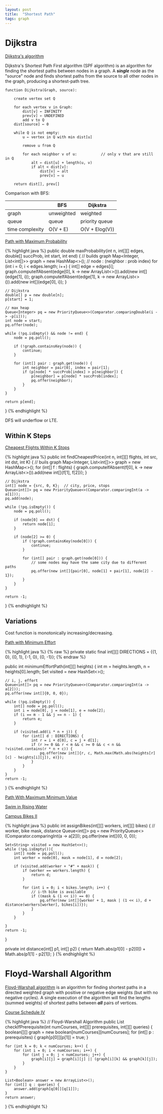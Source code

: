 ```yaml
---
layout: post
title:  "Shortest Path"
tags: graph
---
```

# Dijkstra

[Dijkstra's algorithm](https://en.wikipedia.org/wiki/Dijkstra%27s_algorithm)

Dijkstra's Shortest Path First algorithm (SPF algorithm) is an algorithm for finding the shortest paths between nodes in a graph. A ***single*** node as the "source" node and finds shortest paths from the source to all other nodes in the graph, producing a shortest-path tree.

```
function Dijkstra(Graph, source):

    create vertex set Q

    for each vertex v in Graph:
        dist[v] ← INFINITY
        prev[v] ← UNDEFINED
        add v to Q
    dist[source] ← 0

    while Q is not empty:
        u ← vertex in Q with min dist[u]

        remove u from Q

        for each neighbor v of u:           // only v that are still in Q
            alt ← dist[u] + length(u, v)
            if alt < dist[v]:
                dist[v] ← alt
                prev[v] ← u

    return dist[], prev[]
```

Comparison with BFS:

|       | BFS  | Dijkstra |
|-------| ------------- | ------------- |
| graph | unweighted  | weighted  |
| queue | queue  | priority queue  |
| time complexity | O(V + E) | O(V + Elog(V)) |

[Path with Maximum Probability][path-with-maximum-probability]

{% highlight java %}
public double maxProbability(int n, int[][] edges, double[] succProb, int start, int end) {
    // builds graph
    Map<Integer, List<int[]>> graph = new HashMap<>();  // node : (neighbor : prob index)
    for (int i = 0; i < edges.length; i++) {
        int[] edge = edges[i];
        graph.computeIfAbsent(edge[0], k -> new ArrayList<>()).add(new int[]{edge[1], i});
        graph.computeIfAbsent(edge[1], k -> new ArrayList<>()).add(new int[]{edge[0], i});
    }

    // Dijkstra
    double[] p = new double[n];
    p[start] = 1;

    // max heap
    Queue<Integer> pq = new PriorityQueue<>(Comparator.comparingDouble(i -> -p[i]));
    int node = start;
    pq.offer(node);

    while (!pq.isEmpty() && node != end) {
        node = pq.poll();

        if (!graph.containsKey(node)) {
            continue;
        }

        for (int[] pair : graph.get(node)) {
            int neighbor = pair[0], index = pair[1];
            if (p[node] * succProb[index] > p[neighbor]) {
                p[neighbor] = p[node] * succProb[index];
                pq.offer(neighbor);
            }
        }
    }

    return p[end];
}
{% endhighlight %}

DFS will underflow or LTE.

## Within K Steps

[Cheapest Flights Within K Stops][cheapest-flights-within-k-stops]

{% highlight java %}
public int findCheapestPrice(int n, int[][] flights, int src, int dst, int K) {
    // buils graph
    Map<Integer, List<int[]>> graph = new HashMap<>();
    for (int[] f : flights) {
        graph.computeIfAbsent(f[0], k -> new ArrayList<>()).add(new int[]{f[1], f[2]});
    }

    // Dijkstra
    int[] node = {src, 0, K};  // city, price, stops
    Queue<int[]> pq = new PriorityQueue<>(Comparator.comparingInt(a -> a[1]));
    pq.add(node);

    while (!pq.isEmpty()) {
        node = pq.poll();

        if (node[0] == dst) {
            return node[1];
        }

        if (node[2] >= 0) {
            if (!graph.containsKey(node[0])) {
                continue;
            }

            for (int[] pair : graph.get(node[0])) {
                // some nodes may have the same city due to different paths
                pq.offer(new int[]{pair[0], node[1] + pair[1], node[2] - 1});
            }
        }
    }

    return -1;
}
{% endhighlight %}

## Variations

Cost function is monotonically increasing/decreasing.

[Path with Minimum Effort][path-with-minimum-effort]

{% highlight java %}
{% raw %}
private static final int[][] DIRECTIONS = {{1, 0}, {0, 1}, {-1, 0}, {0, -1}};
{% endraw %}

public int minimumEffortPath(int[][] heights) {
    int m = heights.length, n = heights[0].length;
    Set<Integer> visited = new HashSet<>();

    // i, j, effort
    Queue<int[]> pq = new PriorityQueue<>(Comparator.comparingInt(a -> a[2]));
    pq.offer(new int[]{0, 0, 0});

    while (!pq.isEmpty()) {
        int[] node = pq.poll();
        int i = node[0], j = node[1], e = node[2];
        if (i == m - 1 && j == n - 1) {
            return e;
        }

        if (visited.add(i * n + j)) {
            for (int[] d : DIRECTIONS) {
                int r = i + d[0], c = j + d[1];
                if (r >= 0 && r < m && c >= 0 && c < n && !visited.contains(r * n + c)) {
                    pq.offer(new int[]{r, c, Math.max(Math.abs(heights[r][c] - heights[i][j]), e)});
                }
            }
        }
    }
    return -1;
}
{% endhighlight %}

[Path With Maximum Minimum Value][path-with-maximum-minimum-value]

[Swim in Rising Water][swim-in-rising-water]

[Campus Bikes II][campus-bikes-ii]

{% highlight java %}
public int assignBikes(int[][] workers, int[][] bikes) {
    // worker, bike mask, distance
    Queue<int[]> pq = new PriorityQueue<>(Comparator.comparingInt(a -> a[2]));
    pq.offer(new int[]{0, 0, 0});

    Set<String> visited = new HashSet<>();
    while (!pq.isEmpty()){
        int[] node = pq.poll();
        int worker = node[0], mask = node[1], d = node[2];

        if (visited.add(worker + "#" + mask)) {
            if (worker == workers.length) {
                return d;
            }

            for (int i = 0; i < bikes.length; i++) {
                // i-th bike is available
                if ((mask & (1 << i)) == 0) {
                    pq.offer(new int[]{worker + 1, mask | (1 << i), d + distance(workers[worker], bikes[i])});
                }
            }
        }

    }
    return -1;
}

private int distance(int[] p1, int[] p2) {
    return Math.abs(p1[0] - p2[0]) + Math.abs(p1[1] - p2[1]);
}
{% endhighlight %}

# Floyd-Warshall Algorithm

[Floyd-Warshall algorithm](https://en.wikipedia.org/wiki/Floyd%E2%80%93Warshall_algorithm) is an algorithm for finding shortest paths in a directed weighted graph with positive or negative edge weights (but with no negative cycles). A single execution of the algorithm will find the lengths (summed weights) of shortest paths between ***all*** pairs of vertices.

[Course Schedule IV][course-schedule-iv]

{% highlight java %}
// Floyd–Warshall Algorithm
public List<Boolean> checkIfPrerequisite(int numCourses, int[][] prerequisites, int[][] queries) {
    boolean[][] graph = new boolean[numCourses][numCourses];
    for (int[] p : prerequisites) {
        graph[p[0]][p[1]] = true;
    }

    for (int k = 0; k < numCourses; k++) {
        for (int i = 0; i < numCourses; i++) {
            for (int j = 0; j < numCourses; j++) {
                graph[i][j] = graph[i][j] || (graph[i][k] && graph[k][j]);
            }
        }
    }

    List<Boolean> answer = new ArrayList<>();
    for (int[] q : queries) {
        answer.add(graph[q[0]][q[1]]);
    }
    return answer;
}
{% endhighlight %}

[campus-bikes-ii]: https://leetcode.com/problems/campus-bikes-ii/
[course-schedule-iv]: https://leetcode.com/problems/course-schedule-iv/
[cheapest-flights-within-k-stops]: https://leetcode.com/problems/cheapest-flights-within-k-stops/
[path-with-maximum-minimum-value]: https://leetcode.com/problems/path-with-maximum-minimum-value/
[path-with-maximum-probability]: https://leetcode.com/problems/path-with-maximum-probability/
[path-with-minimum-effort]: https://leetcode.com/problems/path-with-minimum-effort/
[swim-in-rising-water]: https://leetcode.com/problems/swim-in-rising-water/
